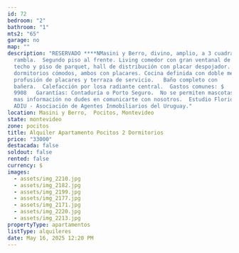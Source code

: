 ```yaml
---
id: 72
bedroom: "2"
bathroom: "1"
mts2: "65"
garage: no
map: ""
description: "RESERVADO ****NMasini y Berro, divino, amplio, a 3 cuadras de la
  rambla.  Segundo piso al frente. Living comedor con gran ventanal de piso a
  techo y piso de parquet, hall de distribución con placar despojador.  2
  dormitorios cómodos, ambos con placares. Cocina definida con doble mesada,
  profusión de placares y terraza de servicio.   Baño completo con
  bañera.  Calefacción por losa radiante central.  Gastos comunes: $
  9908   Garantías: Contaduría o Porto Seguro.  No se permiten mascotas.  Por
  mas información no dudes en comunicarte con nosotros.  Estudio Florida - Socio
  ADIU - Asociación de Agentes Inmobiliarios del Uruguay."
location: Masini y Berro,  Pocitos, Montevideo
state: montevideo
zone: pocitos
title: Alquiler Apartamento Pocitos 2 Dormitorios
price: "33000"
destacada: false
soldout: false
rented: false
currency: $
images:
  - assets/img_2210.jpg
  - assets/img_2182.jpg
  - assets/img_2199.jpg
  - assets/img_2177.jpg
  - assets/img_2171.jpg
  - assets/img_2220.jpg
  - assets/img_2213.jpg
propertyType: apartamentos
listType: alquileres
date: May 16, 2025 12:20 PM
---
```

